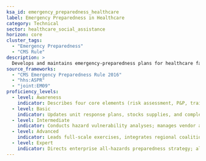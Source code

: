 ```yaml
---
ksa_id: emergency_preparedness_healthcare
label: Emergency Preparedness in Healthcare
category: Technical
sector: healthcare_social_assistance
horizon: core
cluster_tags:
  - "Emergency Preparedness"
  - "CMS Rule"
description: >
  Develops and maintains emergency-preparedness plans for healthcare facilities, ensuring continuity of critical functions and coordination with public-health agencies.
source_frameworks:
  - "CMS Emergency Preparedness Rule 2016"
  - "hhs:ASPR"
  - "joint:EM09"
proficiency_levels:
  - level: Awareness
    indicator: Describes four core elements (risk assessment, P&P, training, comms); participates in drills;understands basic emergency codes.
  - level: Basic
    indicator: Updates unit response plans, stocks supplies, and completes incident reports.
  - level: Intermediate
    indicator: Conducts hazard vulnerability analyses; manages vendor and MOU agreements; coordinates surge staffing; manages HICS roles.
  - level: Advanced
    indicator: Leads full-scale exercises, integrates regional coalitions, and evaluates after-action reports.
  - level: Expert
    indicator: Directs enterprise all-hazards preparedness strategy; aligns with national response frameworks; liaises with FEMA/HHS ASPR; mentors emergency managers.
---
```

